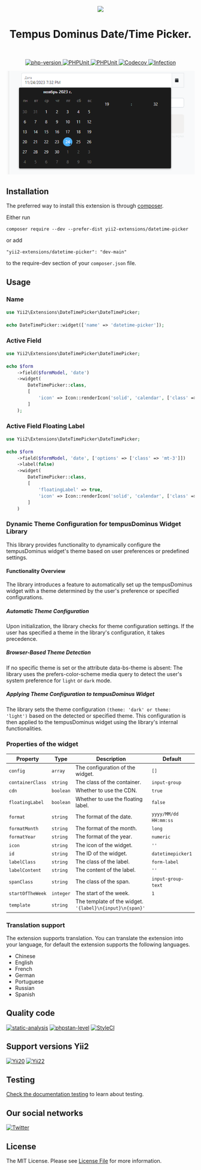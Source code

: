 <p align="center">
    <a href="https://github.com/yii2-extensions/datetime-picker" target="_blank">
        <img src="https://www.yiiframework.com/image/yii_logo_light.svg" height="100px;">
    </a>
    <h1 align="center">Tempus Dominus Date/Time Picker.</h1>
    <br>
</p>

<p align="center">
    <a href="https://www.php.net/releases/8.1/en.php" target="_blank">
        <img src="https://img.shields.io/badge/PHP-%3E%3D8.1-787CB5" alt="php-version">
    </a>
    <a href="https://github.com/yii2-extensions/datetime-picker/actions/workflows/build.yml" target="_blank">
        <img src="https://github.com/yii2-extensions/datetime-picker/actions/workflows/build.yml/badge.svg" alt="PHPUnit">
    </a>
    <a href="https://github.com/yii2-extensions/datetime-picker/actions/workflows/compatibility.yml" target="_blank">
        <img src="https://github.com/yii2-extensions/datetime-picker/actions/workflows/compatibility.yml/badge.svg" alt="PHPUnit">
    </a>    
    <a href="https://codecov.io/gh/yii2-extensions/datetime-picker" target="_blank">
        <img src="https://codecov.io/gh/yii2-extensions/datetime-picker/branch/main/graph/badge.svg?token=MF0XUGVLYC" alt="Codecov">
    </a>
    <a href="https://dashboard.stryker-mutator.io/reports/github.com/yii2-extensions/datetime-picker/main" target="_blank">
        <img src="https://img.shields.io/endpoint?style=flat&url=https%3A%2F%2Fbadge-api.stryker-mutator.io%2Fgithub.com%2Fyii2-extensions%2Fdatetime-picker%2Fmain" alt="Infection">
    </a>         
</p>

<p align="center">
    <a href="https://github.com/yii2-extensions/datetime-picker" target="_blank">
        <img src="docs/images/datetime-picker.png">
    </a>
</p>

## Installation 

The preferred way to install this extension is through [composer](https://getcomposer.org/download/).

Either run

```
composer require --dev --prefer-dist yii2-extensions/datetime-picker
```

or add

```
"yii2-extensions/datetime-picker": "dev-main"
```

to the require-dev section of your `composer.json` file.

## Usage

### Name

```php
use Yii2\Extensions\DateTimePicker\DateTimePicker;

echo DateTimePicker::widget(['name' => 'datetime-picker']);
```

### Active Field

```php
use Yii2\Extensions\DateTimePicker\DateTimePicker;

echo $form
    ->field($formModel, 'date')
    ->widget(
        DateTimePicker::class,
        [
            'icon' => Icon::renderIcon('solid', 'calendar', ['class' => 'me-2 fa-solid'])
        ]
    );
```

### Active Field Floating Label

```php
use Yii2\Extensions\DateTimePicker\DateTimePicker;

echo $form
    ->field($formModel, 'date', ['options' => ['class' => 'mt-3']])
    ->label(false)
    ->widget(
        DateTimePicker::class,
        [
            'floatingLabel' => true,
            'icon' => Icon::renderIcon('solid', 'calendar', ['class' => 'me-2 fa-solid'])
        ]
    )
```

### Dynamic Theme Configuration for tempusDominus Widget Library

This library provides functionality to dynamically configure the tempusDominus widget's theme based on user preferences or predefined settings.

#### Functionality Overview

The library introduces a feature to automatically set up the tempusDominus widget with a theme determined by the user's preference or specified configurations.

##### Automatic Theme Configuration

Upon initialization, the library checks for theme configuration settings.
If the user has specified a theme in the library's configuration, it takes precedence.

##### Browser-Based Theme Detection

If no specific theme is set or the attribute data-bs-theme is absent:
The library uses the prefers-color-scheme media query to detect the user's system preference for `light` or `dark` mode.

##### Applying Theme Configuration to tempusDominus Widget

The library sets the theme configuration `(theme: 'dark' or theme: 'light')` based on the detected or specified theme.
This configuration is then applied to the tempusDominus widget using the library's internal functionalities.

### Properties of the widget

| Property         | Type          | Description                        | Default                     |
|------------------|---------------|------------------------------------|-----------------------------|
| `config`         | `array`       | The configuration of the widget.   | `[]`                        |
| `containerClass` | `string`      | The class of the container.        | `input-group`               |
| `cdn`            | `boolean`     | Whether to use the CDN.            | `true`                      |
| `floatingLabel`  | `boolean`     | Whether to use the floating label. | `false`                     |
| `format`         | `string`      | The format of the date.            | `yyyy/MM/dd HH:mm:ss`       |
| `formatMonth`    | `string`      | The format of the month.           | `long`                      |
| `formatYear`     | `string`      | The format of the year.            | `numeric`                   |
| `icon`           | `string`      | The icon of the widget.            | `''`                        |
| `id`             | `string`      | The ID of the widget.              | `datetimepicker1`           |
| `labelClass`     | `string`      | The class of the label.            | `form-label`                |
| `labelContent`   | `string`      | The content of the label.          | `''`                        |
| `spanClass`      | `string`      | The class of the span.             | `input-group-text`          |
| `startOfTheWeek` | `integer`     | The start of the week.             | `1`                         |
| `template`       | `string`      | The template of the widget.         `'{label}\n{input}\n{span}'` |

### Translation support

The extension supports translation. You can translate the extension into your language,
for default the extension supports the following languages.

- Chinese
- English
- French
- German
- Portuguese
- Russian
- Spanish

## Quality code

[![static-analysis](https://github.com/yii2-extensions/datetime-picker/actions/workflows/static.yml/badge.svg)](https://github.com/yii2-extensions/datetime-picker/actions/workflows/static.yml)
[![phpstan-level](https://img.shields.io/badge/PHPStan%20level-7-blue)](https://github.com/yii2-extensions/datetime-picker/actions/workflows/static.yml)
[![StyleCI](https://github.styleci.io/repos/722487175/shield?branch=main)](https://github.styleci.io/repos/722487175?branch=main)

## Support versions Yii2

[![Yii20](https://img.shields.io/badge/Yii2%20version-2.0-blue)](https://github.com/yiisoft/yii2/tree/2.0.49.3)
[![Yii22](https://img.shields.io/badge/Yii2%20version-2.2-blue)](https://github.com/yiisoft/yii2/tree/2.2)

## Testing

[Check the documentation testing](/docs/testing.md) to learn about testing.

## Our social networks

[![Twitter](https://img.shields.io/badge/twitter-follow-1DA1F2?logo=twitter&logoColor=1DA1F2&labelColor=555555?style=flat)](https://twitter.com/Terabytesoftw)

## License

The MIT License. Please see [License File](LICENSE.md) for more information.
